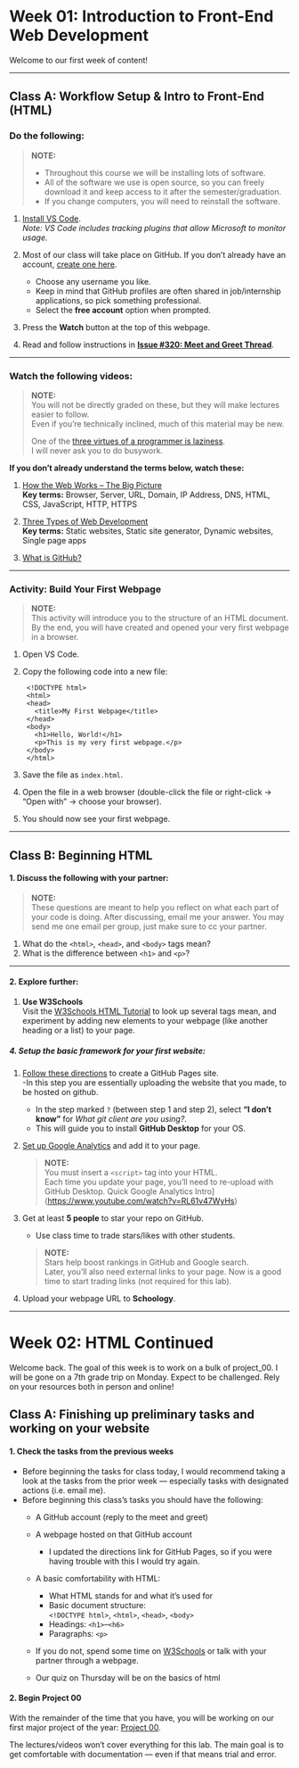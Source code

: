 # Week 01: Introduction to Front-End Web Development

Welcome to our first week of content! 

---

## **Class A**: Workflow Setup & Intro to Front-End (HTML)

### Do the following:

> **NOTE:**  
> - Throughout this course we will be installing lots of software.  
> - All of the software we use is open source, so you can freely download it and keep access to it after the semester/graduation.  
> - If you change computers, you will need to reinstall the software.  

1. [Install VS Code](https://code.visualstudio.com/Download).  
   *Note: VS Code includes tracking plugins that allow Microsoft to monitor usage.*  

2. Most of our class will take place on GitHub. If you don’t already have an account, [create one here](https://github.com/join).  
   - Choose any username you like.  
   - Keep in mind that GitHub profiles are often shared in job/internship applications, so pick something professional.  
   - Select the **free account** option when prompted.  

3. Press the **Watch** button at the top of this webpage.  

4. Read and follow instructions in **[Issue #320: Meet and Greet Thread](https://github.com/teacher-aj/HeschelCS/issues/1)**.  

---

### Watch the following videos:

> **NOTE:**  
> You will not be directly graded on these, but they will make lectures easier to follow.  
> Even if you’re technically inclined, much of this material may be new.  
> 
> One of the [three virtues of a programmer is laziness](https://thethreevirtues.com/).  
> I will never ask you to do busywork.  

**If you don’t already understand the terms below, watch these:**  

1. [How the Web Works – The Big Picture](https://www.youtube.com/watch?v=hJHvdBlSxug)  
   **Key terms:** Browser, Server, URL, Domain, IP Address, DNS, HTML, CSS, JavaScript, HTTP, HTTPS  

2. [Three Types of Web Development](https://www.youtube.com/watch?v=Kg0Q_YaQ3Gk)  
   **Key terms:** Static websites, Static site generator, Dynamic websites, Single page apps  

3. [What is GitHub?](https://www.youtube.com/watch?v=pBy1zgt0XPc)

---

### Activity: Build Your First Webpage

> **NOTE:**  
> This activity will introduce you to the structure of an HTML document.  
> By the end, you will have created and opened your very first webpage in a browser.  

1. Open VS Code.  

2. Copy the following code into a new file:  

        <!DOCTYPE html>
        <html>
        <head>
          <title>My First Webpage</title>
        </head>
        <body>
          <h1>Hello, World!</h1>
          <p>This is my very first webpage.</p>
        </body>
        </html>

3. Save the file as `index.html`.  

4. Open the file in a web browser (double-click the file or right-click → “Open with” → choose your browser).  

5. You should now see your first webpage.  

---

## **Class B**: Beginning HTML

#### 1. Discuss the following with your partner:

> **NOTE:**  
> These questions are meant to help you reflect on what each part of your code is doing. After discussing, email me your answer. You may send me one email per group, just make sure to cc your partner.

1. What do the `<html>`, `<head>`, and `<body>` tags mean?  
2. What is the difference between `<h1>` and `<p>`?  

---

#### 2. Explore further:

1. **Use W3Schools**  
   Visit the [W3Schools HTML Tutorial](https://www.w3schools.com/html/) to look up several tags mean, and experiment by adding new elements to your webpage (like another heading or a list) to your page.   


##### 4. Setup the basic framework for your first website:

1. [Follow these directions]([https://pages.github.com/](https://docs.github.com/en/pages/quickstart)) to create a GitHub Pages site.  
   -In this step you are essentially uploading the website that you made, to be hosted on github.
   - In the step marked `?` (between step 1 and step 2), select **“I don’t know”** for *What git client are you using?*.  
   - This will guide you to install **GitHub Desktop** for your OS.  

2. [Set up Google Analytics](https://support.google.com/analytics/answer/1008015?hl=en) and add it to your page.  
   > **NOTE:**  
   > You must insert a `<script>` tag into your HTML.  
   > Each time you update your page, you’ll need to re-upload with GitHub Desktop.
   > Quick Google Analytics Intro](https://www.youtube.com/watch?v=RL61v47WyHs)

3. Get at least **5 people** to star your repo on GitHub.  
   - Use class time to trade stars/likes with other students.  
   > **NOTE:**  
   > Stars help boost rankings in GitHub and Google search.  
   > Later, you’ll also need external links to your page. Now is a good time to start trading links (not required for this lab).  

4. Upload your webpage URL to **Schoology**.

---
# Week 02: HTML Continued

Welcome back. The goal of this week is to work on a bulk of project_00. I will be gone on a 7th grade trip on Monday. Expect to be challenged. Rely on your resources both in person and online!

## **Class A**: Finishing up preliminary tasks and working on your website

#### 1. Check the tasks from the previous weeks

- Before beginning the tasks for class today, I would recommend taking a look at the tasks from the prior week — especially tasks with designated actions (i.e. email me).
- Before beginning this class’s tasks you should have the following:
  - A GitHub account (reply to the meet and greet)
  - A webpage hosted on that GitHub account  
    - I updated the directions link for GitHub Pages, so if you were having trouble with this I would try again.
  - A basic comfortability with HTML:
    - What HTML stands for and what it’s used for
    - Basic document structure:  
      `<!DOCTYPE html>`, `<html>`, `<head>`, `<body>`
    - Headings: `<h1>`–`<h6>`
    - Paragraphs: `<p>`

  - If you do not, spend some time on [W3Schools](https://www.w3schools.com/) or talk with your partner through a webpage.
  - Our quiz on Thursday will be on the basics of html

#### 2. Begin Project 00

With the remainder of the time that you have, you will be working on our first major project of the year: [Project 00](/project_00_basic_webpage/).

The lectures/videos won’t cover everything for this lab. The main goal is to get comfortable with documentation — even if that means trial and error.

      

